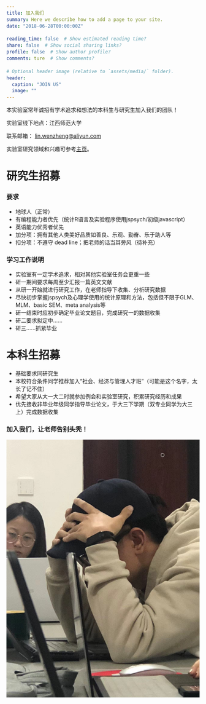 ```yaml
---
title: 加入我们
summary: Here we describe how to add a page to your site.
date: "2018-06-28T00:00:00Z"

reading_time: false  # Show estimated reading time?
share: false  # Show social sharing links?
profile: false  # Show author profile?
comments: ture  # Show comments?

# Optional header image (relative to `assets/media/` folder).
header:
  caption: "JOIN US"
  image: ""
---
```


本实验室常年诚招有学术追求和想法的本科生与研究生加入我们的团队！

实验室线下地点：江西师范大学

联系邮箱： [lin.wenzheng@aliyun.com](lin.wenzheng@aliyun.com)

实验室研究领域和兴趣可参考[主页](https://home.lwz.one/#about)。

# 研究生招募
### 要求
- 地球人（正常）
- 有编程能力者优先（统计R语言及实验程序使用jspsych/初级javascript）
- 英语能力优秀者优先
- 加分项：拥有其他人类美好品质如善良、乐观、勤奋、乐于助人等
- 扣分项：不遵守 dead line；把老师的话当耳旁风（待补充）
### 学习工作说明
- 实验室有一定学术追求，相对其他实验室任务会更重一些
- 研一期间要求每周至少汇报一篇英文文献
- 从研一开始就进行研究工作，在老师指导下收集、分析研究数据
- 尽快初步掌握jspsych及心理学使用的统计原理和方法，包括但不限于GLM、MLM、basic SEM、meta analysis等
- 研一结束时应初步确定毕业论文题目，完成研究一的数据收集
- 研二要求拟定中……
- 研三……抓紧毕业
# 本科生招募
- 基础要求同研究生
- 本校符合条件同学推荐加入“社会、经济与管理人才班”（可能是这个名字，太长了记不住）
- 希望大家从大一大二时就参加例会和实验室研究，积累研究经历和成果
- 优先接收非毕业年级同学指导毕业论文，于大三下学期（双专业同学为大三上）完成数据收集

### 加入我们，让老师告别头秃！
![](bold.jpg)
